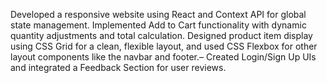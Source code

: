 Developed a responsive website using React and Context API for global state management.
Implemented Add to Cart functionality with dynamic quantity adjustments and total calculation.
Designed product item display using CSS Grid for a clean, flexible layout, and used CSS Flexbox for other layout
components like the navbar and footer.– Created Login/Sign Up UIs and integrated a Feedback Section for user reviews.
